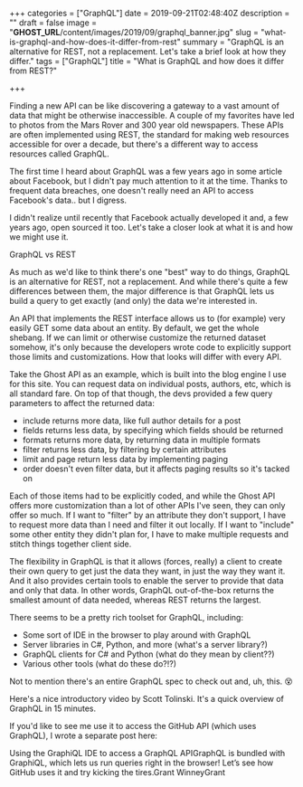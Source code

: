 +++
categories = ["GraphQL"]
date = 2019-09-21T02:48:40Z
description = ""
draft = false
image = "__GHOST_URL__/content/images/2019/09/graphql_banner.jpg"
slug = "what-is-graphql-and-how-does-it-differ-from-rest"
summary = "GraphQL is an alternative for REST, not a replacement. Let's take a brief look at how they differ."
tags = ["GraphQL"]
title = "What is GraphQL and how does it differ from REST?"

+++


Finding a new API can be like discovering a gateway to a vast amount of data that might be otherwise inaccessible. A couple of my favorites have led to photos from the Mars Rover and 300 year old newspapers. These APIs are often implemented using REST, the standard for making web resources accessible for over a decade, but there's a different way to access resources called GraphQL.

The first time I heard about GraphQL was a few years ago in some article about Facebook, but I didn't pay much attention to it at the time. Thanks to frequent data breaches, one doesn't really need an API to access Facebook's data.. but I digress.

I didn't realize until recently that Facebook actually developed it and, a few years ago, open sourced it too. Let's take a closer look at what it is and how we might use it.


GraphQL vs REST

As much as we'd like to think there's one "best" way to do things, GraphQL is an alternative for REST, not a replacement. And while there's quite a few differences between them, the major difference is that GraphQL lets us build a query to get exactly (and only) the data we're interested in.

An API that implements the REST interface allows us to (for example) very easily GET some data about an entity. By default, we get the whole shebang. If we can limit or otherwise customize the returned dataset somehow, it's only because the developers wrote code to explicitly support those limits and customizations. How that looks will differ with every API.

Take the Ghost API as an example, which is built into the blog engine I use for this site. You can request data on individual posts, authors, etc, which is all standard fare. On top of that though, the devs provided a few query parameters to affect the returned data:

 * include returns more data, like full author details for a post
 * fields returns less data, by specifying which fields should be returned
 * formats returns more data, by returning data in multiple formats
 * filter returns less data, by filtering by certain attributes
 * limit and page return less data by implementing paging
 * order doesn't even filter data, but it affects paging results so it's tacked on

Each of those items had to be explicitly coded, and while the Ghost API offers more customization than a lot of other APIs I've seen, they can only offer so much. If I want to "filter" by an attribute they don't support, I have to request more data than I need and filter it out locally. If I want to "include" some other entity they didn't plan for, I have to make multiple requests and stitch things together client side.

The flexibility in GraphQL is that it allows (forces, really) a client to create their own query to get just the data they want, in just the way they want it. And it also provides certain tools to enable the server to provide that data and only that data. In other words, GraphQL out-of-the-box returns the smallest amount of data needed, whereas REST returns the largest.

There seems to be a pretty rich toolset for GraphQL, including:

 * Some sort of IDE in the browser to play around with GraphQL
 * Server libraries in C#, Python, and more (what's a server library?)
 * GraphQL clients for C# and Python (what do they mean by client??)
 * Various other tools (what do these do?!?)

Not to mention there's an entire GraphQL spec to check out and, uh, this. 😵

Here's a nice introductory video by Scott Tolinski. It's a quick overview of GraphQL in 15 minutes.

If you'd like to see me use it to access the GitHub API (which uses GraphQL), I wrote a separate post here:

Using the GraphiQL IDE to access a GraphQL APIGraphQL is bundled with GraphiQL, which lets us run queries right in the browser! Let’s see how GitHub uses it and try kicking the tires.Grant WinneyGrant